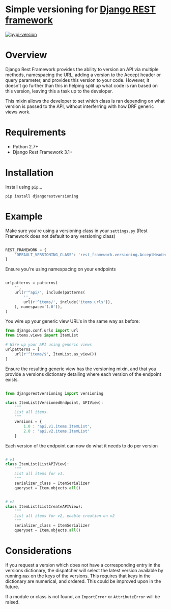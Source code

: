 # Simple versioning for [Django REST framework][docs]

[![pypi-version]][pypi]

# Overview

Django Rest Framework provides the ability to version an API via multiple methods, namespacing the URL, adding a version to the Accept header or query parameter, and provides this version to your code. However, it doesn't go further than this in helping split up what code is ran based on this version, leaving this a task up to the developer.

This mixin allows the developer to set which class is ran depending on what version is passed to the API, without interferring with how DRF generic views work.

# Requirements

* Python 2.7+
* Django Rest Framework 3.1+

# Installation

Install using `pip`...

    pip install djangorestversioning

# Example

Make sure you're using a versioning class in your `settings.py` (Rest Framework does not default to any versioning class)

```python

REST_FRAMEWORK = {
	'DEFAULT_VERSIONING_CLASS': 'rest_framework.versioning.AcceptHeaderVersioning'
}

```

Ensure you're using namespacing on your endpoints

```python

urlpatterns = patterns(
    '',
    url(r'^api/', include(patterns(
        '',
        url(r'^items/', include('items.urls')),
    ), namespace='1.0')),
)

```

You wire up your generic view URL's in the same way as before:

```python
from django.conf.urls import url
from items.views import ItemList

# Wire up your API using generic views
urlpatterns = [
    url(r'^items/$', ItemList.as_view())
]
```

Ensure the resulting generic view has the versioning mixin, and that you provide a versions dictionary detailing where each version of the endpoint exists.

```python

from djangorestversioning import versioning

class ItemList(VersionedEndpoint, APIView):
	"""
	List all items.
	"""
	versions = {
		1.0 : 'api.v1.items.ItemList',
		2.0 : 'api.v2.items.ItemList'
	}
```

Each version of the endpoint can now do what it needs to do per version

```python

# v1
class ItemList(ListAPIView):
	"""
	List all items for v1.
	"""
    serializer_class = ItemSerializer
	queryset = Item.objects.all()
```

```python

# v2
class ItemList(ListCreateAPIView):
	"""
	List all items for v2, enable creation on v2
	"""
    serializer_class = ItemSerializer
	queryset = Item.objects.all()
```

# Considerations

If you request a version which does not have a corresponding entry in the versions dictionary, the dispatcher will select the latest version available by running `max` on the keys of the versions. This requires that keys in the dictionary are numerical, and ordered. This could be improved upon in the future.

If a module or class is not found, an `ImportError` or `AttributeError` will be raised.

[pypi-version]: https://img.shields.io/pypi/v/djangorestversioning.svg
[pypi]: https://pypi.python.org/pypi/djangorestversioning


[docs]: http://www.django-rest-framework.org/
